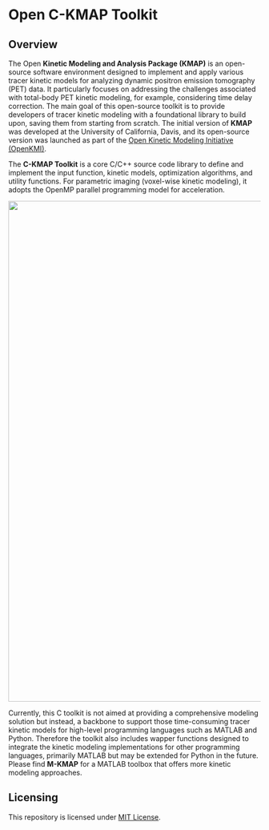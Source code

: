 # Open C-KMAP Toolkit

## Overview

The Open **Kinetic Modeling and Analysis Package (KMAP)** is an open-source software environment designed to implement and apply various tracer kinetic models for analyzing dynamic positron emission tomography (PET) data. It particularly focuses on addressing the challenges associated with total-body PET kinetic modeling, for example, considering time delay correction. The main goal of this open-source toolkit is to provide developers of tracer kinetic modeling with a foundational library to build upon, saving them from starting from scratch. The initial version of **KMAP** was developed at the University of California, Davis, and its open-source version was launched as part of the [Open Kinetic Modeling Initiative (OpenKMI)](https://www.openkmi.org/).

The **C-KMAP Toolkit** is a core C/C++ source code library to define and implement the input function, kinetic models, optimization algorithms, and utility functions. For parametric imaging (voxel-wise kinetic modeling), it adopts the OpenMP parallel programming model for acceleration. 

<div align="center">
  <img src="https://github.com/user-attachments/assets/31573cb0-b1f5-4c50-8a51-8da9490eb214" width="1000">
</div>

Currently, this C toolkit is not aimed at providing a comprehensive modeling solution but instead, a backbone to support those time-consuming tracer kinetic models for high-level programming languages such as MATLAB and Python. Therefore the toolkit also includes wapper functions designed to integrate the kinetic modeling implementations for other programming languages, primarily MATLAB but may be extended for Python in the future. Please find **M-KMAP** for a MATLAB toolbox that offers more kinetic modeling approaches.

## Licensing

This repository is licensed under [MIT License](KMAP-C/LICENSE).
